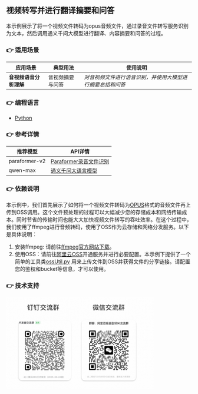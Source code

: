 [comment]: # (title and brief introduction of the sample)
## 视频转写并进行翻译摘要和问答
本示例展示了将一个视频文件转码为opus音频文件，通过录音文件转写服务识别为文本，然后调用通义千问大模型进行翻译、内容摘要和问答的过程。

[comment]: # (list of scenarios of the sample)
### :point_right: 适用场景

| 应用场景           | 典型用法 | 使用说明                 |
|----------------| ----- |----------------------|
| **音视频语音分析理解**   | 音视频摘要与问答 | *对音视频文件进行语音识别，并使用大模型进行摘要总结和问答* |

[comment]: # (supported programming languages of the sample)
### :point_right: 编程语言
- [Python](./python)


[comment]: # (model and interface of the sample)
### :point_right: 参考详情

| 推荐模型          | API详情                                                                                             |
|---------------|---------------------------------------------------------------------------------------------------|
| paraformer-v2 | [Paraformer录音文件识别](https://help.aliyun.com/zh/dashscope/developer-reference/api-details-13)|
| qwen-max | [通义千问大语言模型](https://help.aliyun.com/zh/model-studio/developer-reference/what-is-qwen-llm?spm=a2c4g.11186623.0.0.5dbb76776EGFHK)|

[comment]: # (dependency of the sample)
### :point_right: 依赖说明

本示例中，我们首先展示了如何将一个视频文件转码为[OPUS](https://opus-codec.org/)格式的音频文件再上传到OSS调用。这个文件预处理的过程可以大幅减少您的存储成本和网络传输成本。同时节省的传输时间也能大大加快视频文件转写的吞吐效率。在这个过程中，我们使用了ffmpeg进行音频转码，使用了OSS作为云存储和网络分发服务。以下是具体说明：

1. 安装ffmpeg: 请前往[ffmpeg官方网站下载](https://www.ffmpeg.org/download.html)。
2. 使用OSS：请前往[阿里云OSS](https://help.aliyun.com/zh/oss/getting-started/getting-started-with-oss)开通服务并进行必要配置。本示例下提供了一个简单的工具类[ossUtil.py](./python/ossUtil.py) 用来上传文件到OSS并获得文件的分享链接。请配置您的鉴权和bucket等信息，才可以使用。



[comment]: # (technical support of the sample)
### :point_right: 技术支持
<img src="../../../docs/image/groups.png" width="400"/>
